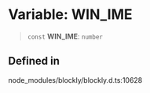 # Variable: WIN_IME

> `const` **WIN_IME**: `number`

## Defined in

node_modules/blockly/blockly.d.ts:10628

